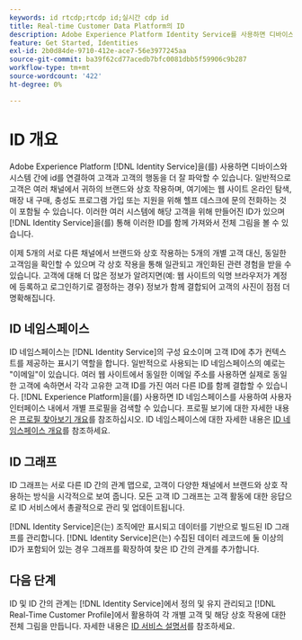 ```yaml
---
keywords: id rtcdp;rtcdp id;실시간 cdp id
title: Real-time Customer Data Platform의 ID
description: Adobe Experience Platform Identity Service를 사용하면 디바이스와 시스템 간에 ID를 연결하여 고객과 고객의 행동을 더 잘 볼 수 있습니다.
feature: Get Started, Identities
exl-id: 2b0d84de-9710-412e-ace7-56e3977245aa
source-git-commit: ba39f62cd77acedb7bfc0081dbb5f59906c9b287
workflow-type: tm+mt
source-wordcount: '422'
ht-degree: 0%

---
```


# ID 개요

Adobe Experience Platform [!DNL Identity Service]을(를) 사용하면 디바이스와 시스템 간에 id를 연결하여 고객과 고객의 행동을 더 잘 파악할 수 있습니다. 일반적으로 고객은 여러 채널에서 귀하의 브랜드와 상호 작용하며, 여기에는 웹 사이트 온라인 탐색, 매장 내 구매, 충성도 프로그램 가입 또는 지원을 위해 헬프 데스크에 문의 전화하는 것이 포함될 수 있습니다. 이러한 여러 시스템에 해당 고객을 위해 만들어진 ID가 있으며 [!DNL Identity Service]을(를) 통해 이러한 ID를 함께 가져와서 전체 그림을 볼 수 있습니다.

이제 5개의 서로 다른 채널에서 브랜드와 상호 작용하는 5개의 개별 고객 대신, 동일한 고객임을 확인할 수 있으며 각 상호 작용을 통해 일관되고 개인화된 관련 경험을 받을 수 있습니다. 고객에 대해 더 많은 정보가 알려지면(예: 웹 사이트의 익명 브라우저가 계정에 등록하고 로그인하기로 결정하는 경우) 정보가 함께 결합되어 고객의 사진이 점점 더 명확해집니다.

## ID 네임스페이스

ID 네임스페이스는 [!DNL Identity Service]의 구성 요소이며 고객 ID에 추가 컨텍스트를 제공하는 표시기 역할을 합니다. 일반적으로 사용되는 ID 네임스페이스의 예로는 &quot;이메일&quot;이 있습니다. 여러 웹 사이트에서 동일한 이메일 주소를 사용하면 실제로 동일한 고객에 속하면서 각각 고유한 고객 ID를 가진 여러 다른 ID를 함께 결합할 수 있습니다. [!DNL Experience Platform]을(를) 사용하면 ID 네임스페이스를 사용하여 사용자 인터페이스 내에서 개별 프로필을 검색할 수 있습니다. 프로필 보기에 대한 자세한 내용은 [프로필 찾아보기 개요](profile-browse.md)를 참조하십시오. ID 네임스페이스에 대한 자세한 내용은 [ID 네임스페이스 개요](../../identity-service/features/namespaces.md)를 참조하세요.

## ID 그래프

ID 그래프는 서로 다른 ID 간의 관계 맵으로, 고객이 다양한 채널에서 브랜드와 상호 작용하는 방식을 시각적으로 보여 줍니다. 모든 고객 ID 그래프는 고객 활동에 대한 응답으로 ID 서비스에서 총괄적으로 관리 및 업데이트됩니다.

[!DNL Identity Service]은(는) 조직에만 표시되고 데이터를 기반으로 빌드된 ID 그래프를 관리합니다. [!DNL Identity Service]은(는) 수집된 데이터 레코드에 둘 이상의 ID가 포함되어 있는 경우 그래프를 확장하여 찾은 ID 간의 관계를 추가합니다.

## 다음 단계

ID 및 ID 간의 관계는 [!DNL Identity Service]에서 정의 및 유지 관리되고 [!DNL Real-Time Customer Profile]에서 활용하여 각 개별 고객 및 해당 상호 작용에 대한 전체 그림을 만듭니다. 자세한 내용은 [ID 서비스 설명서](../../identity-service/home.md)를 참조하세요.
